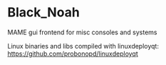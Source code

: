 # Black_Noah
MAME gui frontend for misc consoles and systems


Linux binaries and libs compiled with linuxdeployqt:
https://github.com/probonopd/linuxdeployqt
